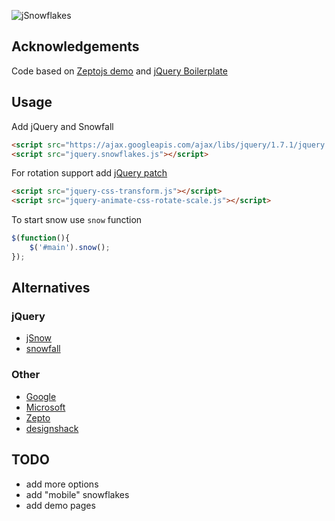 ![jSnowflakes](//github.com/stereobooster/jSnowflakes/raw/master/jsnowflakes.png)

## Acknowledgements

Code based on [Zeptojs demo](http://zeptojs.com/let-it-snow/) and [jQuery Boilerplate](//github.com/zenorocha/jquery-boilerplate/)

## Usage

Add jQuery and Snowfall

```html
<script src="https://ajax.googleapis.com/ajax/libs/jquery/1.7.1/jquery.min.js"></script>
<script src="jquery.snowflakes.js"></script>
```

For rotation support add [jQuery patch](//github.com/zachstronaut/jquery-animate-css-rotate-scale)

```html 
<script src="jquery-css-transform.js"></script>
<script src="jquery-animate-css-rotate-scale.js"></script>
```

To start snow use `snow` function

```javascript
$(function(){
    $('#main').snow();
});
```

## Alternatives

### jQuery
 
  - [jSnow](http://archive.plugins.jquery.com/project/jSnow)
  - [snowfall](//github.com/loktar00/JQuery-Snowfall)

### Other

  - [Google](https://www.google.com/search?q=Let+It+Snow)
  - [Microsoft](http://ie.microsoft.com/testdrive/performance/letitsnow/)
  - [Zepto](http://zeptojs.com/let-it-snow/)
  - [designshack](http://designshack.net/articles/css/make-it-snow-on-your-website-with-css-keyframe-animations/)

## TODO

  - add more options
  - add "mobile" snowflakes
  - add demo pages
